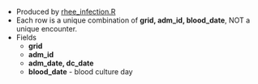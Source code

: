 * Produced by [rhee_infection.R](https://github.com/meerkatR/BioVU/blob/master/rhee_infection.R.R)
* Each row is a unique combination of __grid, adm_id, blood_date__, NOT a unique encounter.
* Fields
  * __grid__
  * __adm_id__
  * __adm_date, dc_date__
  * __blood_date__ - blood culture day
